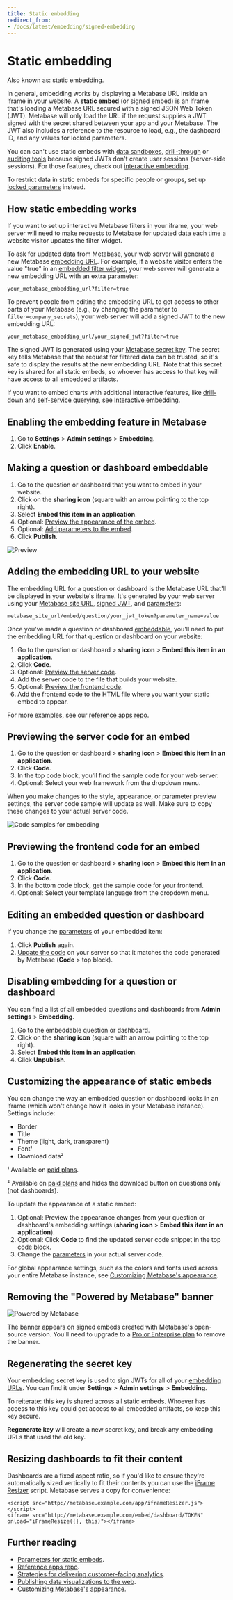 ```yaml
---
title: Static embedding
redirect_from:
- /docs/latest/embedding/signed-embedding
---
```


# Static embedding

Also known as: static embedding.

In general, embedding works by displaying a Metabase URL inside an iframe in your website. A **static embed** (or signed embed) is an iframe that's loading a Metabase URL secured with a signed JSON Web Token (JWT). Metabase will only load the URL if the request supplies a JWT signed with the secret shared between your app and your Metabase. The JWT also includes a reference to the resource to load, e.g., the dashboard ID, and any values for locked parameters.

You can can't use static embeds with [data sandboxes](../permissions/data-sandboxes.md), [drill-through](https://www.metabase.com/learn/questions/drill-through) or [auditing tools](../usage-and-performance-tools/audit.md) because signed JWTs don't create user sessions (server-side sessions). For those features, check out [interactive embedding](./interactive-embedding.md).

To restrict data in static embeds for specific people or groups, set up [locked parameters](./static-embedding-parameters.md#restricting-data-in-a-static-embed) instead.

## How static embedding works

If you want to set up interactive Metabase filters in your iframe, your web server will need to make requests to Metabase for updated data each time a website visitor updates the filter widget.

To ask for updated data from Metabase, your web server will generate a new Metabase [embedding URL](#adding-the-embedding-url-to-your-website). For example, if a website visitor enters the value "true" in an [embedded filter widget](./static-embedding-parameters.md#adding-a-filter-widget-to-a-static-embed), your web server will generate a new embedding URL with an extra parameter:

```
your_metabase_embedding_url?filter=true
```

To prevent people from editing the embedding URL to get access to other parts of your Metabase (e.g., by changing the parameter to `filter=company_secrets`), your web server will add a signed JWT to the new embedding URL:

```
your_metabase_embedding_url/your_signed_jwt?filter=true
```

The signed JWT is generated using your [Metabase secret key](#regenerating-the-secret-key). The secret key tells Metabase that the request for filtered data can be trusted, so it's safe to display the results at the new embedding URL. Note that this secret key is shared for all static embeds, so whoever has access to that key will have access to all embedded artifacts.

If you want to embed charts with additional interactive features, like [drill-down](https://www.metabase.com/learn/questions/drill-through) and [self-service querying](../questions/query-builder/introduction.md), see [Interactive embedding](./interactive-embedding.md).

## Enabling the embedding feature in Metabase

1. Go to **Settings** > **Admin settings** > **Embedding**.
2. Click **Enable**.

## Making a question or dashboard embeddable

1. Go to the question or dashboard that you want to embed in your website.
2. Click on the **sharing icon** (square with an arrow pointing to the top right).
3. Select **Embed this item in an application**.
4. Optional: [Preview the appearance of the embed](#customizing-the-appearance-of-static-embeds).
5. Optional: [Add parameters to the embed](./static-embedding-parameters.md).
6. Click **Publish**.

![Preview](./images/04-preview.png)

## Adding the embedding URL to your website

The embedding URL for a question or dashboard is the Metabase URL that'll be displayed in your website's iframe. It's generated by your web server using your [Metabase site URL](../configuring-metabase/settings.md#site-url), [signed JWT](#how-static-embedding-works), and [parameters](./static-embedding-parameters.md):

```
metabase_site_url/embed/question/your_jwt_token?parameter_name=value
```

Once you've made a question or dashboard [embeddable](#making-a-question-or-dashboard-embeddable), you'll need to put the embedding URL for that question or dashboard on your website:

1. Go to the question or dashboard > **sharing icon** > **Embed this item in an application**.
2. Click **Code**.
3. Optional: [Preview the server code](#previewing-the-frontend-code-for-an-embed).
4. Add the server code to the file that builds your website.
5. Optional: [Preview the frontend code](#previewing-the-frontend-code-for-an-embed).
6. Add the frontend code to the HTML file where you want your static embed to appear.

For more examples, see our [reference apps repo](https://github.com/metabase/embedding-reference-apps).

## Previewing the server code for an embed

1. Go to the question or dashboard > **sharing icon** > **Embed this item in an application**.
2. Click **Code**.
3. In the top code block, you'll find the sample code for your web server.
4. Optional: Select your web framework from the dropdown menu.

When you make changes to the style, appearance, or parameter preview settings, the server code sample will update as well. Make sure to copy these changes to your actual server code.

![Code samples for embedding](./images/05-code.png)

## Previewing the frontend code for an embed

1. Go to the question or dashboard > **sharing icon** > **Embed this item in an application**.
2. Click **Code**.
3. In the bottom code block, get the sample code for your frontend.
4. Optional: Select your template language from the dropdown menu.

## Editing an embedded question or dashboard

If you change the [parameters](./static-embedding-parameters.md) of your embedded item:

1. Click **Publish** again.
2. [Update the code](#adding-the-embedding-url-to-your-website) on your server so that it matches the code generated by Metabase (**Code** > top block).

## Disabling embedding for a question or dashboard

You can find a list of all embedded questions and dashboards from **Admin settings** > **Embedding**.

1. Go to the embeddable question or dashboard.
2. Click on the **sharing icon** (square with an arrow pointing to the top right).
3. Select **Embed this item in an application**.
4. Click **Unpublish**.

## Customizing the appearance of static embeds

You can change the way an embedded question or dashboard looks in an iframe (which won't change how it looks in your Metabase instance). Settings include:

- Border
- Title
- Theme (light, dark, transparent)
- Font¹
- Download data²

¹ Available on [paid plans](https://www.metabase.com/pricing).

² Available on [paid plans](https://www.metabase.com/pricing) and hides the download button on questions only (not dashboards).

To update the appearance of a static embed:

1. Optional: Preview the appearance changes from your question or dashboard's embedding settings (**sharing icon** > **Embed this item in an application**).
2. Optional: Click **Code** to find the updated server code snippet in the top code block.
3. Change the [parameters](./static-embedding-parameters.md#customizing-the-appearance-of-a-static-embed) in your actual server code.

For global appearance settings, such as the colors and fonts used across your entire Metabase instance, see [Customizing Metabase's appearance](../configuring-metabase/appearance.md).

## Removing the "Powered by Metabase" banner

![Powered by Metabase](./images/powered-by-metabase.png)

The banner appears on signed embeds created with Metabase's open-source version. You'll need to upgrade to a [Pro or Enterprise plan](https://www.metabase.com/pricing) to remove the banner.

## Regenerating the secret key

Your embedding secret key is used to sign JWTs for all of your [embedding URLs](#adding-the-embedding-url-to-your-website). You can find it under **Settings** > **Admin settings** > **Embedding**.

To reiterate: this key is shared across all static embeds. Whoever has access to this key could get access to all embedded artifacts, so keep this key secure.

**Regenerate key** will create a new secret key, and break any embedding URLs that used the old key.

## Resizing dashboards to fit their content

Dashboards are a fixed aspect ratio, so if you'd like to ensure they're automatically sized vertically to fit their contents you can use the [iFrame Resizer](https://github.com/davidjbradshaw/iframe-resizer) script. Metabase serves a copy for convenience:

```
<script src="http://metabase.example.com/app/iframeResizer.js"></script>
<iframe src="http://metabase.example.com/embed/dashboard/TOKEN" onload="iFrameResize({}, this)"></iframe>
```

## Further reading

- [Parameters for static embeds](./static-embedding-parameters.md).
- [Reference apps repo](https://github.com/metabase/embedding-reference-apps).
- [Strategies for delivering customer-facing analytics](https://www.metabase.com/learn/embedding/embedding-overview).
- [Publishing data visualizations to the web](https://www.metabase.com/learn/embedding/embedding-charts-and-dashboards).
- [Customizing Metabase's appearance](../configuring-metabase/appearance.md).

